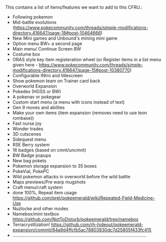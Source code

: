 This contains a list of items/features we want to add to this CFRU.:
- Following pokemon
- Mid-battle evolutions (https://www.pokecommunity.com/threads/simple-modifications-directory.416647/page-18#post-10464666)
- New Mini games and Unbound's mining mini game
- Option menu BW+ a second page
- Main menu/ Continue Screen BW
- Costume box
- ORAS style key item registeration wheel (or Register items in a list menu given here - https://www.pokecommunity.com/threads/simple-modifications-directory.416647/page-15#post-10380770)
- Configurable INtro and titlescreen
- Show pokemon team on Trainer card back
- Overworld Expansion
- Pokedex (HGSS or BW)
- A pokenav or pokegear
- Custom start menu (a menu with icons instead of text)
- Gen 9 moves and abilites
- Make your own items (item expansion (removes need to use leon rombase))
- Fast nurse joy
- Wonder trades
- 3D cutscenes
- Sidequest menu
- RSE Berry system
- 16 badges (based on cmnt/uncmnt)
- BW Badge popups
- New bag pokets
- Pokemon storage expansion to 35 boxes
- PokeVial, PokePC
- Wild pokemon attacks in overworld before the wild battle
- Maps previews/Pre warp mugshots
- Craft menu/craft system
- done 100%, Repeat item usage https://github.com/pret/pokeemerald/wiki/Repeated-Field-Medicine-Use
- Nuzlocke and other modes
- Namebox/mini textbox https://github.com/NotToDisturb/pokeemerald/tree/namebox
- Terracrystlization! https://github.com/rh-hideout/pokeemerald-expansion/commit/84a9d4ffcfb5ac78803830dc7d25805f433fc415
- ..........................................................................................................
